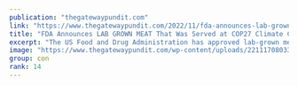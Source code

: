 ```yaml
---
publication: "thegatewaypundit.com"
link: "https://www.thegatewaypundit.com/2022/11/fda-announces-lab-grown-meat-served-cop27-climate-conference-safe-eat-world-experiencing-food-revolution/"
title: "FDA Announces LAB GROWN MEAT That Was Served at COP27 Climate Conference Is 'SAFE TO EAT': 'The World Is Experiencing A Food Revolution'"
excerpt: "The US Food and Drug Administration has approved lab-grown meat, a product grown from animal cells, for human consumption for the first time. The FDA announced Wednesday that laboratory-grown chicken "
image: "https://www.thegatewaypundit.com/wp-content/uploads/221117080338-01-upside-foods-products.jpg"
group: con
rank: 14
---
```

